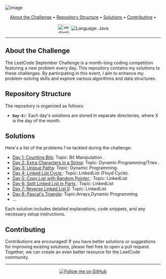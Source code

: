 
  ![image](https://github.com/VedantiBhoyar/September2023_Leetcode_Challenge/assets/71519458/cd0f6afd-3a46-4fc5-ac93-c473623d51fa)



<p align="center">
  <a href="#about-the-challenge">About the Challenge</a> •
  <a href="#repository-structure">Repository Structure</a> •
  <a href="#solutions">Solutions</a> •
  <a href="#contributing">Contributing</a> •
</p>

<div align="center">
   <a href="https://www.leetcode.com/vedantibhoyar" target="blank"><img align="center" src="https://raw.githubusercontent.com/rahuldkjain/github-profile-readme-generator/master/src/images/icons/Social/leet-code.svg" alt="vedantibhoyar" height="30" width="40" /></a>
  <img src="https://img.shields.io/badge/Language-Java-orange" alt="Language: Java">
</div>


---

## About the Challenge

The LeetCode September Challenge is a month-long coding competition featuring a new problem every day. This repository contains my solutions to these challenges. By participating in this event, I aim to enhance my problem-solving skills and explore various algorithms and data structures.

## Repository Structure

The repository is organized as follows:

- **`Day-X/`**: Each day's solutions are stored in separate directories, where X is the day of the month.

## Solutions

Here's a list of the problems I've tackled during the challenge:

- [Day 1: Counting Bits](Day1/): Topic: Bit Manipulation .
- [Day 2: Extra Characters in a String](Day2/): Topic: Dynamic Programming/Tries .
- [Day 3: Unique Paths](Day3/): Topic: Dynamic Programming.
- [Day 4: Linked List Cycle ](Day4/): Topic: LinkedList (Floyd Cycle).
- [Day 5: Copy List with Random Pointer ](Day5/): Topic: LinkedList
- [Day 6:  Split Linked List in Parts ](Day6/): Topic: LinkedList
- [Day 7:  Reverse Linked List II](Day7/): Topic: LinkedList
- [Day 8:  Pascal's Triangle](Day8/): Topic:Arrays,Dynamic Programming
- ...

Each solution includes detailed explanations, code snippets, and any necessary setup instructions.


## Contributing

Contributions are encouraged! If you have better solutions or suggestions for improving existing solutions, please feel free to open a pull request. Together, we can create an even better resource for the LeetCode community.


---

<p align="center">
  <a href="https://github.com/yourusername" target="_blank">
    <img src="https://img.shields.io/github/followers/VedantiBhoyar?style=social" alt="Follow me on GitHub">
  </a>
</p>


